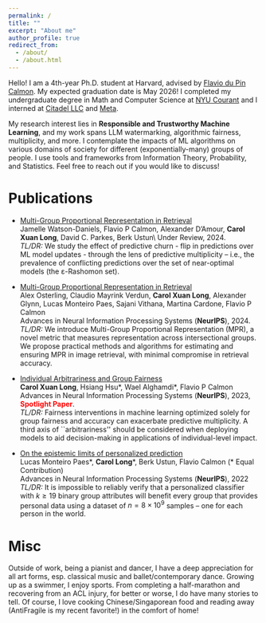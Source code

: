 ```yaml
---
permalink: /
title: ""
excerpt: "About me"
author_profile: true
redirect_from: 
  - /about/
  - /about.html
---
```

Hello! I am a 4th-year Ph.D. student at Harvard, advised by [Flavio du Pin Calmon](http://people.seas.harvard.edu/~flavio/). My expected graduation date is May 2026! I completed my undergraduate degree in Math and Computer Science at [NYU Courant](https://cims.nyu.edu/dynamic/) and I interned at [Citadel LLC](https://www.citadel.com) and [Meta](https://about.meta.com). 

My research interest lies in **Responsible and Trustworthy Machine Learning**, and my work spans LLM watermarking, algorithmic fairness, multiplicity, and more. I contemplate the impacts of ML algorithms on various domains of society for different (exponentially-many) groups of people. I use tools and frameworks from Information Theory, Probability, and Statistics. Feel free to reach out if you would like to discuss! 

# Publications
<!--- Kernel Multiaccuracy\
**Carol Xuan Long**, Wael Alghamdi, Alexander Glynn, Yixuan Wu, Flavio P Calmon 
Under Review, 2024.-->

- [Multi-Group Proportional Representation in Retrieval](https://arxiv.org/pdf/2402.07745)\
Jamelle Watson-Daniels, Flavio P Calmon, Alexander D’Amour, **Carol Xuan Long**, David C. Parkes, Berk Ustun\ 
Under Review, 2024.\
*TL/DR:* We study the effect of predictive churn - flip in predictions over ML model updates - through the lens of predictive multiplicity – i.e., the prevalence of conflicting predictions over the set of near-optimal models (the ε-Rashomon set). 

- [Multi-Group Proportional Representation in Retrieval](https://openreview.net/pdf?id=BRZYhVHvSg)\
Alex Osterling, Claudio Mayrink Verdun, **Carol Xuan Long**, Alexander Glynn, Lucas Monteiro Paes, Sajani Vithana, Martina Cardone, Flavio P Calmon\
Advances in Neural Information Processing Systems (**NeurIPS**), 2024.\
*TL/DR:* We introduce Multi-Group Proportional Representation (MPR), a novel metric that measures representation across intersectional groups. We propose practical methods and algorithms for estimating and ensuring MPR in image retrieval, with minimal compromise in retrieval accuracy. 

- [Individual Arbitrariness and Group Fairness](https://openreview.net/pdf?id=nzkWhoXUpv)\
**Carol Xuan Long**, Hsiang Hsu\*, Wael Alghamdi\*, Flavio P Calmon\
Advances in Neural Information Processing Systems (**NeurIPS**), 2023, <span style="color:red">**Spotlight Paper**</span>.\
*TL/DR:* Fairness interventions in machine learning optimized solely for group fairness and accuracy can exacerbate predictive multiplicity. A third axis of ``arbitrariness'' should be considered when deploying models to aid decision-making in applications of individual-level impact. 

<!-- <pre><code>
@inproceedings{long2023individual,
  title={Individual Arbitrariness and Group Fairness},
  author={Long, Carol Xuan and Hsu, Hsiang and Alghamdi, Wael and Calmon, Flavio},
  booktitle={Thirty-seventh Conference on Neural Information Processing Systems},
  year={2023}
}</code></pre> -->

- [On the epistemic limits of personalized prediction](https://scholar.google.com/citations?view_op=view_citation&hl=en&user=DGQASc8AAAAJ&citation_for_view=DGQASc8AAAAJ:d1gkVwhDpl0C)\
Lucas Monteiro Paes\*, **Carol Long**\*, Berk Ustun, Flavio Calmon (* Equal Contribution)\
Advances in Neural Information Processing Systems (**NeurIPS**), 2022\
*TL/DR:* It is impossible to reliably verify that a personalized classifier with $k \geq 19$ binary group attributes will benefit every group that provides personal data using a dataset of $n = 8 × 10^9$ samples – one for each person in the world.

<!-- <pre><code>
@article{monteiro2022epistemic,
  title={On the epistemic limits of personalized prediction},
  author={Monteiro Paes, Lucas and Long, Carol and Ustun, Berk and Calmon, Flavio},
  journal={Advances in Neural Information Processing Systems},
  volume={35},
  pages={1979--1991},
  year={2022}
}</code></pre> -->

# Misc
Outside of work, being a pianist and dancer, I have a deep appreciation for all art forms, esp. classical music and ballet/contemporary dance. Growing up as a swimmer, I enjoy sports. From completing a half-marathon and recovering from an ACL injury, for better or worse, I do have many stories to tell. Of course, I love cooking Chinese/Singaporean food and reading away (AntiFragile is my recent favorite!) in the comfort of home! 